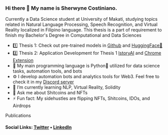 ### Hi there 👋 My name is Sherwyne Costiniano.
Currently a Data Science student at University of Makati, studying topics related in Natural Language Processing, Speech Recognition, and Virtual Reality localized in Filipino language. This thesis is a part of requirement to finish my Bachelor's Degree in Computational and Data Sciences

* 1️⃣ Thesis 1: Check out pre-trained models in [Github](https://github.com/shercostiniano/filipino-stoytelling-ner) and [HuggingFace🤗](https://huggingface.co/scostiniano)
* 2️⃣ Thesis 2: Application Development for Thesis 1 [IstoryAI](https://istory.ai/) and [Chrome Extension](https://chrome.google.com/webstore/detail/istoryai/fbhelfmlplfklhflaghmpgejkkifjjll)
* 🤖 My main programming language is Python🐍 utilized for data science tasks, automation tools, and bots
* ⚙️ I develop automation bots and analytics tools for Web3. Feel free to check it in my [Discord server](https://discord.gg/Ar7qCq3c8J)
* 🌱 I’m currently learning NLP, Virtual Reality, Solidity
* 💬 Ask me about Shitcoins and NFTs
* ⚡ Fun fact: My sidehustles are flipping NFTs, Shitcoins, IDOs, and Airdrops

Publications

#### Social Links: [Twitter](https://twitter.com/shercostiniano) • [LinkedIn](https://www.linkedin.com/in/shercostiniano)
